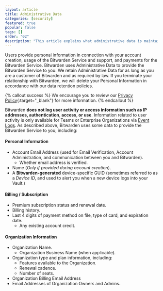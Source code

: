 ```yaml
---
layout: article
title: Administrative Data
categories: [security]
featured: true
popular: false
tags: []
order: "02"
description: "This article explains what administrative data is maintained by Bitwarden only wile using the Bitwarden password manager."
---
```


Users provide personal information in connection with your account creation, usage of the Bitwarden Service and support, and payments for the Bitwarden Service. Bitwarden uses Administrative Data to provide the Bitwarden Service to you. We retain Administrative Data for as long as you are a customer of Bitwarden and as required by law. If you terminate your relationship with Bitwarden, we will delete your Personal Information in accordance with our data retention policies.

{% callout success %}
We encourage you to review our [Privacy Policy](https://bitwarden.com/privacy){:target="\_blank"} for more information.
{% endcallout %}

Bitwarden **does not log user activity or access information such as IP addresses, authentication, access, or use**. Information related to user activity is only available for Teams or Enterprise Organizations via [Event Logs]({{site.baseurl}}/article/event-logs/). As described above, Bitwarden uses some data to provide the Bitwarden Service to you, including:

#### Personal Information

- Account Email Address (used for Email Verification, Account Administration, and communication between you and Bitwarden).
  - Whether email address is verified.
- Name (*Only if provided during account creation*).
- A **Bitwarden-generated** device-specific GUID (sometimes referred to as a *Device ID*, and used to alert you when a new device logs into your Vault.)

#### Billing / Subscription

- Premium subscription status and renewal date.
- Billing history.
- Last 4 digits of payment method on file, type of card, and expiration date.
  - Any existing account credit.

#### Organization Information

- Organization Name.
  - Organization Business Name (when applicable).
- Organization type and plan information, including:
  - Features available to the Organization.
  - Renewal cadence.
  - Number of seats.
- Organization Billing Email Address
- Email Addresses of Organization Owners and Admins.
